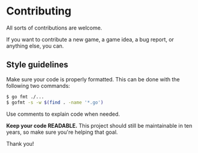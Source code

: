 # Contributing

All sorts of contributions are welcome.

If you want to contribute a new game, a game idea, a bug report, or anything
else, you can.

## Style guidelines

Make sure your code is properly formatted. This can be done with the following
two commands:

```bash
$ go fmt ./...
$ gofmt -s -w $(find . -name '*.go')
```

Use comments to explain code when needed.

**Keep your code READABLE.** This project should still be maintainable in ten
years, so make sure you're helping that goal.

Thank you!
